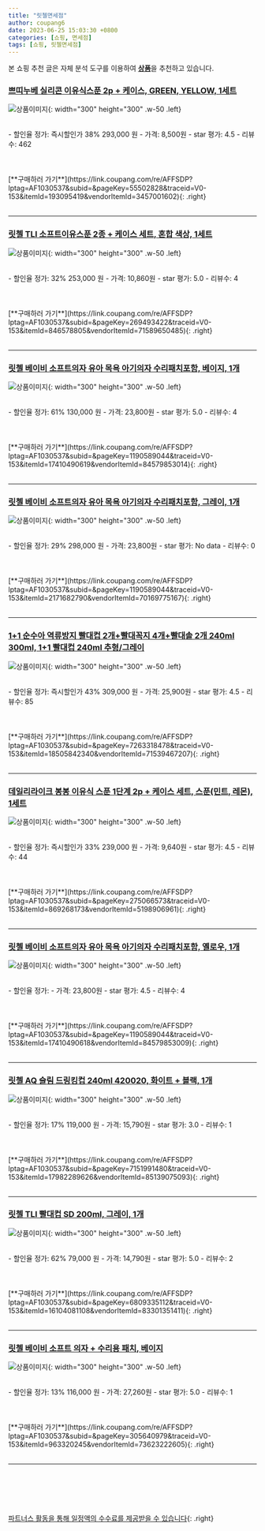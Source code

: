 ```yaml
---
title: "릿첼면세점"
author: coupang6
date: 2023-06-25 15:03:30 +0800
categories: [쇼핑, 면세점]
tags: [쇼핑, 릿첼면세점]
---
```


본 쇼핑 추천 글은 자체 분석 도구를 이용하여 [**상품**](https://link.coupang.com/a/bao1ui)을 추천하고 있습니다.

### [쁘띠누베 실리콘 이유식스푼 2p + 케이스, GREEN, YELLOW, 1세트](https://link.coupang.com/re/AFFSDP?lptag=AF1030537&subid=&pageKey=55502828&traceid=V0-153&itemId=193095419&vendorItemId=3457001602)

![상품이미지](https://thumbnail10.coupangcdn.com/thumbnails/remote/230x230ex/image/retail/images/409759967119806-c73e0711-0b4a-4a11-aa35-5f21aa827c71.jpg){: width="300" height="300" .w-50 .left}


<br>
- 할인율 정가: 즉시할인가 38%  293,000   원
- 가격: 8,500원
- star 평가: 4.5
- 리뷰수: 462
<br>
<br>
<br>
<br>
[**구매하러 가기**](https://link.coupang.com/re/AFFSDP?lptag=AF1030537&subid=&pageKey=55502828&traceid=V0-153&itemId=193095419&vendorItemId=3457001602){: .right}
<br>
<br>

---

### [릿첼 TLI 소프트이유스푼 2종 + 케이스 세트, 혼합 색상, 1세트](https://link.coupang.com/re/AFFSDP?lptag=AF1030537&subid=&pageKey=269493422&traceid=V0-153&itemId=846578805&vendorItemId=71589650485)

![상품이미지](https://thumbnail7.coupangcdn.com/thumbnails/remote/230x230ex/image/retail/images/4283006429639214-0bdbefaa-1ffe-4353-a43c-d781cfba013c.jpg){: width="300" height="300" .w-50 .left}


<br>
- 할인율 정가: 32%  253,000   원
- 가격: 10,860원
- star 평가: 5.0
- 리뷰수: 4
<br>
<br>
<br>
<br>
[**구매하러 가기**](https://link.coupang.com/re/AFFSDP?lptag=AF1030537&subid=&pageKey=269493422&traceid=V0-153&itemId=846578805&vendorItemId=71589650485){: .right}
<br>
<br>

---

### [릿첼 베이비 소프트의자 유아 목욕 아기의자 수리패치포함, 베이지, 1개](https://link.coupang.com/re/AFFSDP?lptag=AF1030537&subid=&pageKey=1190589044&traceid=V0-153&itemId=17410490619&vendorItemId=84579853014)

![상품이미지](https://thumbnail8.coupangcdn.com/thumbnails/remote/230x230ex/image/vendor_inventory/4e48/b47f5ec0a5614abcb4fd53a7ce1c130cc4b7d6b4ba174323ec2f5eb21a46.jpg){: width="300" height="300" .w-50 .left}


<br>
- 할인율 정가: 61%  130,000   원
- 가격: 23,800원
- star 평가: 5.0
- 리뷰수: 4
<br>
<br>
<br>
<br>
[**구매하러 가기**](https://link.coupang.com/re/AFFSDP?lptag=AF1030537&subid=&pageKey=1190589044&traceid=V0-153&itemId=17410490619&vendorItemId=84579853014){: .right}
<br>
<br>

---

### [릿첼 베이비 소프트의자 유아 목욕 아기의자 수리패치포함, 그레이, 1개](https://link.coupang.com/re/AFFSDP?lptag=AF1030537&subid=&pageKey=1190589044&traceid=V0-153&itemId=2171682790&vendorItemId=70169775167)

![상품이미지](https://thumbnail8.coupangcdn.com/thumbnails/remote/230x230ex/image/vendor_inventory/4e48/b47f5ec0a5614abcb4fd53a7ce1c130cc4b7d6b4ba174323ec2f5eb21a46.jpg){: width="300" height="300" .w-50 .left}


<br>
- 할인율 정가: 29%  298,000   원
- 가격: 23,800원
- star 평가: No data
- 리뷰수: 0
<br>
<br>
<br>
<br>
[**구매하러 가기**](https://link.coupang.com/re/AFFSDP?lptag=AF1030537&subid=&pageKey=1190589044&traceid=V0-153&itemId=2171682790&vendorItemId=70169775167){: .right}
<br>
<br>

---

### [1+1 순수아 역류방지 빨대컵 2개+빨대꼭지 4개+빨대솔 2개 240ml 300ml, 1+1 빨대컵 240ml 추형/그레이](https://link.coupang.com/re/AFFSDP?lptag=AF1030537&subid=&pageKey=7263318478&traceid=V0-153&itemId=18505842340&vendorItemId=71539467207)

![상품이미지](https://thumbnail9.coupangcdn.com/thumbnails/remote/230x230ex/image/vendor_inventory/2f87/ead2b330bcaaed2d42df56a2b69f7637230a97232404b5915224d3f28ab4.jpg){: width="300" height="300" .w-50 .left}


<br>
- 할인율 정가: 즉시할인가 43%  309,000   원
- 가격: 25,900원
- star 평가: 4.5
- 리뷰수: 85
<br>
<br>
<br>
<br>
[**구매하러 가기**](https://link.coupang.com/re/AFFSDP?lptag=AF1030537&subid=&pageKey=7263318478&traceid=V0-153&itemId=18505842340&vendorItemId=71539467207){: .right}
<br>
<br>

---

### [데일리라이크 봉봉 이유식 스푼 1단계 2p + 케이스 세트, 스푼(민트, 레몬), 1세트](https://link.coupang.com/re/AFFSDP?lptag=AF1030537&subid=&pageKey=275066573&traceid=V0-153&itemId=869268173&vendorItemId=5198906961)

![상품이미지](https://thumbnail8.coupangcdn.com/thumbnails/remote/230x230ex/image/retail/images/2019/08/06/11/4/d05c9142-09a9-4958-9e05-0337372f7d4b.jpg){: width="300" height="300" .w-50 .left}


<br>
- 할인율 정가: 즉시할인가 33%  239,000   원
- 가격: 9,640원
- star 평가: 4.5
- 리뷰수: 44
<br>
<br>
<br>
<br>
[**구매하러 가기**](https://link.coupang.com/re/AFFSDP?lptag=AF1030537&subid=&pageKey=275066573&traceid=V0-153&itemId=869268173&vendorItemId=5198906961){: .right}
<br>
<br>

---

### [릿첼 베이비 소프트의자 유아 목욕 아기의자 수리패치포함, 옐로우, 1개](https://link.coupang.com/re/AFFSDP?lptag=AF1030537&subid=&pageKey=1190589044&traceid=V0-153&itemId=17410490618&vendorItemId=84579853009)

![상품이미지](https://thumbnail8.coupangcdn.com/thumbnails/remote/230x230ex/image/vendor_inventory/4e48/b47f5ec0a5614abcb4fd53a7ce1c130cc4b7d6b4ba174323ec2f5eb21a46.jpg){: width="300" height="300" .w-50 .left}


<br>
- 할인율 정가: 
- 가격: 23,800원
- star 평가: 4.5
- 리뷰수: 4
<br>
<br>
<br>
<br>
[**구매하러 가기**](https://link.coupang.com/re/AFFSDP?lptag=AF1030537&subid=&pageKey=1190589044&traceid=V0-153&itemId=17410490618&vendorItemId=84579853009){: .right}
<br>
<br>

---

### [릿첼 AQ 슬림 드링킹컵 240ml 420020, 화이트 + 블랙, 1개](https://link.coupang.com/re/AFFSDP?lptag=AF1030537&subid=&pageKey=7151991480&traceid=V0-153&itemId=17982289626&vendorItemId=85139075093)

![상품이미지](https://thumbnail7.coupangcdn.com/thumbnails/remote/230x230ex/image/retail/images/2415928083811944-eefac68c-1532-4a03-a4a4-c9b3dc6c65d1.jpg){: width="300" height="300" .w-50 .left}


<br>
- 할인율 정가: 17%  119,000   원
- 가격: 15,790원
- star 평가: 3.0
- 리뷰수: 1
<br>
<br>
<br>
<br>
[**구매하러 가기**](https://link.coupang.com/re/AFFSDP?lptag=AF1030537&subid=&pageKey=7151991480&traceid=V0-153&itemId=17982289626&vendorItemId=85139075093){: .right}
<br>
<br>

---

### [릿첼 TLI 빨대컵 SD 200ml, 그레이, 1개](https://link.coupang.com/re/AFFSDP?lptag=AF1030537&subid=&pageKey=6809335112&traceid=V0-153&itemId=16104081108&vendorItemId=83301351411)

![상품이미지](https://thumbnail6.coupangcdn.com/thumbnails/remote/230x230ex/image/retail/images/2022/09/29/11/3/71c6d28d-a20d-44c2-95ea-9e178c1f2eae.jpg){: width="300" height="300" .w-50 .left}


<br>
- 할인율 정가: 62%  79,000   원
- 가격: 14,790원
- star 평가: 5.0
- 리뷰수: 2
<br>
<br>
<br>
<br>
[**구매하러 가기**](https://link.coupang.com/re/AFFSDP?lptag=AF1030537&subid=&pageKey=6809335112&traceid=V0-153&itemId=16104081108&vendorItemId=83301351411){: .right}
<br>
<br>

---

### [릿첼 베이비 소프트 의자 + 수리용 패치, 베이지](https://link.coupang.com/re/AFFSDP?lptag=AF1030537&subid=&pageKey=305640979&traceid=V0-153&itemId=963320245&vendorItemId=73623222605)

![상품이미지](https://thumbnail8.coupangcdn.com/thumbnails/remote/230x230ex/image/vendor_inventory/8650/c7c60b87a8f1f369faecd76aefd6e3b4b84d295c0d4bf041d6ed925497d1.jpg){: width="300" height="300" .w-50 .left}


<br>
- 할인율 정가: 13%  116,000   원
- 가격: 27,260원
- star 평가: 5.0
- 리뷰수: 1
<br>
<br>
<br>
<br>
[**구매하러 가기**](https://link.coupang.com/re/AFFSDP?lptag=AF1030537&subid=&pageKey=305640979&traceid=V0-153&itemId=963320245&vendorItemId=73623222605){: .right}
<br>
<br>

---
<br><br><br><br><br> [파트너스 활동을 통해 일정액의 수수료를 제공받을 수 있습니다](https://link.coupang.com/a/bao1ui){: .right}